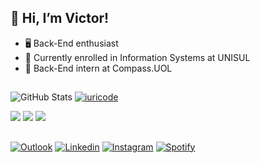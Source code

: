 ## 👋 Hi, I’m Victor!

<ul>
    <li>🖥️ Back-End enthusiast</li>
    <li>📒 Currently enrolled in Information Systems at UNISUL</li>
    <li>💼 Back-End intern at Compass.UOL</li>
</ul>

##

![GitHub Stats](https://github-readme-stats.vercel.app/api?username=schmitzvictor&show_icons=true) [![iuricode](https://github-readme-stats.vercel.app/api/top-langs/?username=schmitzvictor&hide=html&layout=compact&theme=highcontrast)](https://github.com/anuraghazra/github-readme-stats)

<div>
<img src="https://img.shields.io/badge/Java-ED8B00?style=for-the-badge&logo=java&logoColor=white" />
<img src="https://img.shields.io/badge/Spring-6DB33F?style=for-the-badge&logo=spring&logoColor=white" />
<img src="https://img.shields.io/badge/MySQL-00000F?style=for-the-badge&logo=mysql&logoColor=white" />
</div>


##
<div> 
  <a href="mailto:victorsgm2003@hotmail.com" target="_blank"><img src="https://img.shields.io/badge/Outlook-0078D4?style=for-the-badge&logo=microsoft-outlook&logoColor=white" target="_blank" alt="Outlook"></a>
  <a href="https://www.linkedin.com/in/victor-schmitz/" target="_blank"><img src="https://img.shields.io/badge/LinkedIn-0077B5?style=for-the-badge&logo=linkedin&logoColor=white" target="_blank" alt="Linkedin"></a>
  <a href="https://www.instagram.com/victorsgm/" target="_blank"><img src="https://img.shields.io/badge/Instagram-E4405F?style=for-the-badge&logo=instagram&logoColor=white" target="_blank" alt="Instagram"></a>
  <a href="https://open.spotify.com/user/v9c6vhrzcl5amq5fqnr0a7pcz?si=fd01cbcaaf194b3e" target="_blank"><img src="https://img.shields.io/badge/Spotify-1ED760?&style=for-the-badge&logo=spotify&logoColor=white" target="_blank" alt="Spotify"></a>
</div>
